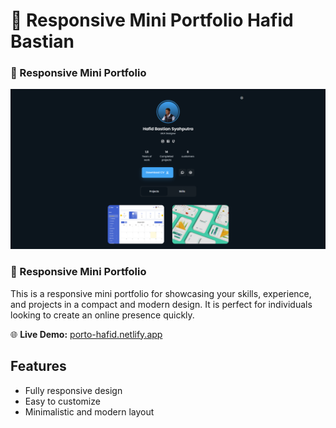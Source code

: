 # 💼 Responsive Mini Portfolio Hafid Bastian
### 💼 Responsive Mini Portfolio

![Mini CV](./mini-cv.png)

### 💼 Responsive Mini Portfolio

This is a responsive mini portfolio for showcasing your skills, experience, and projects in a compact and modern design. It is perfect for individuals looking to create an online presence quickly.

🌐 **Live Demo:** [porto-hafid.netlify.app](https://porto-hafid.netlify.app)

## Features
- Fully responsive design
- Easy to customize
- Minimalistic and modern layout
